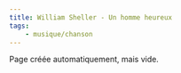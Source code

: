```yaml
---
title: William Sheller - Un homme heureux
tags:
    - musique/chanson
---
```


Page créée automatiquement, mais vide.
